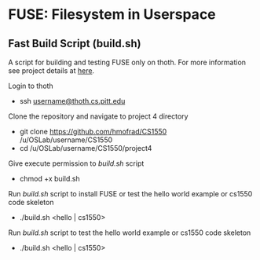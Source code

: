 # FUSE: Filesystem in Userspace

## Fast Build Script (build.sh)
A script for building and testing FUSE only on thoth. For more information see project details at [here](http://people.cs.pitt.edu/~jmisurda/teaching/cs1550/2174/cs1550-2174-project4.htm).

Login to thoth
 * ssh username@thoth.cs.pitt.edu

Clone the repository and navigate to project 4 directory
 * git clone https://github.com/hmofrad/CS1550 /u/OSLab/username/CS1550
 * cd /u/OSLab/username/CS1550/project4
 
Give execute permission to _build.sh_ script
 * chmod +x build.sh

Run _build.sh_ script to install FUSE or test the hello world example or cs1550 code skeleton
 * ./build.sh &lt;hello | cs1550&gt;
  
Run _build.sh_ script to test the hello world example or cs1550 code skeleton
 * ./build.sh &lt;hello | cs1550&gt;
